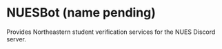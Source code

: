 # NUESBot (name pending)

Provides Northeastern student verification services for the NUES Discord server.